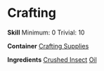 <!-- TITLE: Paint -->
<!-- SUBTITLE: Common paint used in woodworking and alchemy -->

# Crafting
**Skill**
Minimum: 0
Trivial: 10

**Container**
[Crafting Supplies](crafting-supplies)

**Ingredients**
[Crushed Insect](crushed-insect)
[Oil](oil)